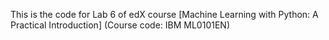 This is the code for Lab 6 of edX course [Machine Learning with Python: A Practical Introduction] (Course code: IBM ML0101EN)
